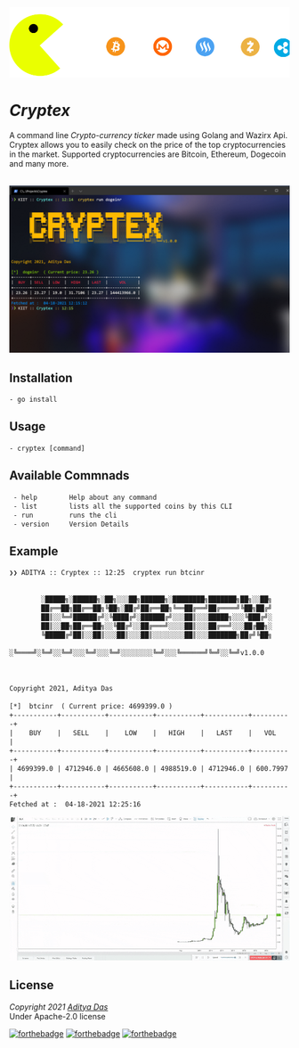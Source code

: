 <div align="center">
	<img src ="images/pacman.gif"/>
</div>

# _**Cryptex**_  
A command line *Crypto-currency ticker* made using Golang and Wazirx Api. Cryptex allows you to easily check on the price of the top cryptocurrencies in the market. Supported cryptocurrencies are Bitcoin, Ethereum, Dogecoin and many more.

<br/>

<div align="center">
	<img src ="images/Screenshot.png"/>
</div>

## Installation

```
- go install
```

## Usage

```
- cryptex [command]
```

## Available Commnads

```
 - help        Help about any command
 - list        lists all the supported coins by this CLI
 - run         runs the cli
 - version     Version Details
```

## Example

```
❯❯ ADITYA :: Cryptex :: 12:25  cryptex run btcinr


        ░█████╗░██████╗░██╗░░░██╗██████╗░████████╗███████╗██╗░░██╗
        ██╔══██╗██╔══██╗╚██╗░██╔╝██╔══██╗╚══██╔══╝██╔════╝╚██╗██╔╝
        ██║░░╚═╝██████╔╝░╚████╔╝░██████╔╝░░░██║░░░█████╗░░░╚███╔╝░
        ██║░░██╗██╔══██╗░░╚██╔╝░░██╔═══╝░░░░██║░░░██╔══╝░░░██╔██╗░
        ╚█████╔╝██║░░██║░░░██║░░░██║░░░░░░░░██║░░░███████╗██╔╝╚██╗
        ░╚════╝░╚═╝░░╚═╝░░░╚═╝░░░╚═╝░░░░░░░░╚═╝░░░╚══════╝╚═╝░░╚═╝v1.0.0



Copyright 2021, Aditya Das

[*]  btcinr  ( Current price: 4699399.0 )
+-----------+-----------+-----------+-----------+-----------+----------+
|    BUY    |   SELL    |    LOW    |   HIGH    |   LAST    |   VOL    |
+-----------+-----------+-----------+-----------+-----------+----------+
| 4699399.0 | 4712946.0 | 4665608.0 | 4988519.0 | 4712946.0 | 600.7997 |
+-----------+-----------+-----------+-----------+-----------+----------+
Fetched at :  04-18-2021 12:25:16
```

<div align="center">
	<img src ="images/IdenticalAncientAmericanlobster-max-1mb.gif"/>
</div>

## License

_Copyright 2021 [Aditya Das](https://github.com/ThatOneTallKid)_ <br/>
Under Apache-2.0 license

[![forthebadge](https://forthebadge.com/images/badges/made-with-go.svg)](https://forthebadge.com)
[![forthebadge](https://forthebadge.com/images/badges/built-with-love.svg)](https://forthebadge.com)
[![forthebadge](https://forthebadge.com/images/badges/makes-people-smile.svg)](https://forthebadge.com)
